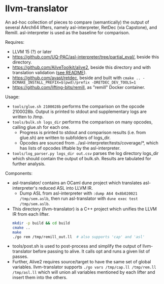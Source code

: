 # llvm-translator

An ad-hoc collection of pieces to compare (semantically) the output of several AArch64 lifters, namely asl-interpreter, RetDec (via Capstone), and Remill. 
asl-interpreter is used as the baseline for comparison. 

Requires:
- LLVM 15 (?) or later
- https://github.com/UQ-PAC/asl-interpreter/tree/partial_eval/, beside this directory.
- https://github.com/AliveToolkit/alive2, beside this directory and with translation validation ([see README](https://github.com/AliveToolkit/alive2#building-and-running-translation-validation)).
- https://github.com/avast/retdec, beside and built with `cmake .. -DCMAKE_INSTALL_PREFIX=$(pwd)/prefix -DRETDEC_DEV_TOOLS=1`
- https://github.com/lifting-bits/remill, as "remill" Docker container.

Usage:
- `tools/glue.sh 2100028b` performs the comparison on the opcode 2100028b. Output is printed to stdout and supplementary logs are written to /tmp.
- `tools/bulk.sh logs_dir` performs the comparison on many opcodes, calling glue.sh for each one. 
  - Progress is printed to stdout and comparison results (i.e. from glue.sh) are written to subfolders of logs_dir.
  - Opcodes are sourced from ../asl-interpreter/tests/coverage/\*, which has lists of opcodes liftable by the asl-interpreter.
- `tools/log_parser.py logs_dir out.csv` parses the log directory logs_dir which should contain the output of bulk.sh. Results are tabulated for further analysis.

Components:
- asl-translator/ contains an OCaml dune project which translates asl-interpreter's reduced ASL into LLVM IR. 
  - Dump ASL from asl-interpreter with `:dump A64 0x8b020021 /tmp/sem.aslb`, then run asl-translator with `dune exec test /tmp/sem.aslb`.
- This directory (llvm-translator) is a C++ project which unifies the LLVM IR from each lifter. 
  ```bash
  mkdir -p build && cd build 
  cmake ..
  make
  ./go rem /tmp/remill_out.ll  # also supports 'cap' and 'asl'
  ```
- tools/post.sh is used to post-process and simplify the output of llvm-translator before passing to alive. It calls opt and runs a given list of passes. 
- Further, Alive2 requires source/target to have the same set of global variables. llvm-translator supports `./go vars /tmp/cap.ll /tmp/rem.ll /tmp/asl.ll` which will union all variables mentioned by each lifter and insert them into the others.
